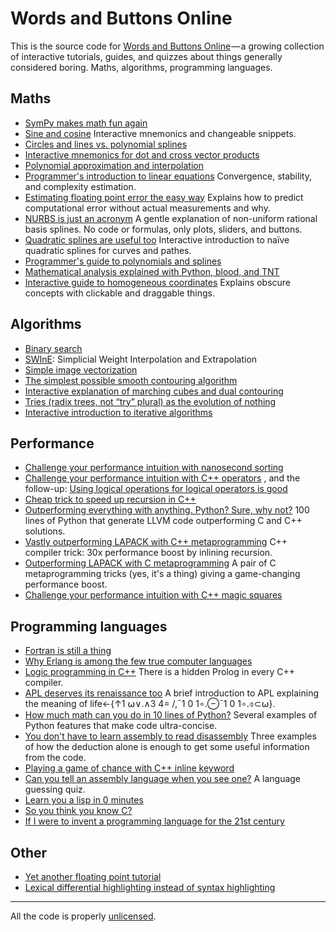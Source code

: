 # Words and Buttons Online

This is the source code for [Words and Buttons Online](https://wordsandbuttons.online/) — a growing collection of interactive tutorials, guides, and quizzes about things generally considered boring. Maths, algorithms, programming languages.

## Maths
- [SymPy makes math fun again](https://wordsandbuttons.online/sympy_makes_math_fun_again.html) 
- [Sine and cosine](https://wordsandbuttons.online/sine_and_cosine.html) Interactive mnemonics and changeable snippets.
- [Circles and lines vs. polynomial splines](https://wordsandbuttons.online/circles_and_lines_vs_polynomial_splines.html) 
- [Interactive mnemonics for dot and cross vector products](https://wordsandbuttons.online/interactive_mnemonics_for_dot_and_cross_vector_products.html) 
- [Polynomial approximation and interpolation](https://wordsandbuttons.online/polynomial_approximation_and_interpolation.html) 
- [Programmer's introduction to linear equations](https://wordsandbuttons.online/programmers_introduction_to_linear_equations.html) Convergence, stability, and complexity estimation.
- [Estimating floating point error the easy way](https://wordsandbuttons.online/estimating_floating_point_error_the_easy_way.html) Explains how to predict computational error without actual measurements and why.
- [NURBS is just an acronym](https://wordsandbuttons.online/nurbs_is_just_an_acronym.html) A gentle explanation of non-uniform rational basis splines. No code or formulas, only plots, sliders, and buttons.
- [Quadratic splines are useful too](https://wordsandbuttons.online/quadratic_splines_are_useful_too.html) Interactive introduction to naïve quadratic splines for curves and pathes.
- [Programmer's guide to&nbsp;polynomials and&nbsp;splines](https://wordsandbuttons.online/programmers_guide_to_polynomials_and_splines.html) 
- [Mathematical analysis explained with&nbsp;Python, blood, and&nbsp;TNT](https://wordsandbuttons.online/mathematical_analysis_explained_with_python_blood_and_tnt.html) 
- [Interactive guide to&nbsp;homogeneous coordinates](https://wordsandbuttons.online/interactive_guide_to_homogeneous_coordinates.html) Explains obscure concepts with clickable and draggable things.

## Algorithms
- [Binary search](https://wordsandbuttons.online/binary_search.html)
- [SWInE](https://wordsandbuttons.online/swine_simplicial_weight_interpolation_and_extrapolation.html): Simplicial Weight Interpolation and Extrapolation
- [Simple image vectorization](https://wordsandbuttons.online/simple_image_vectorization.html) 
- [The simplest possible smooth contouring algorithm](https://wordsandbuttons.online/the_simplest_possible_smooth_contouring_algorithm.html) 
- [Interactive explanation of&nbsp;marching cubes and dual contouring](https://wordsandbuttons.online/interactive_explanation_of_marching_cubes_and_dual_contouring.html) 
- [Tries (radix trees, not “try” plural) as the evolution of&nbsp;nothing](https://wordsandbuttons.online/tries_as_the_evolution_of_nothing.html) 
- [Interactive introduction to&nbsp;iterative algorithms](https://wordsandbuttons.online/interactive_introduction_to_iterative_algorithms.html) 

## Performance
- [Challenge your performance intuition with nanosecond sorting](https://wordsandbuttons.online/challenge_your_performance_intuition_with_nanosecond_sorting.html) 
- [Challenge your performance intuition with C++ operators](https://wordsandbuttons.online/challenge_your_performance_intuition_with_cpp_operators.html) , and the follow-up: [Using logical operations for logical operators is good](https://wordsandbuttons.online/using_logical_operators_for_logical_operations_is_good.html)
- [Cheap trick to speed up recursion in C++](https://wordsandbuttons.online/cheap_trick_to_speed_up_recursion_in_cpp.html) 
- [Outperforming everything with anything. Python? Sure, why&nbsp;not?](https://wordsandbuttons.online/outperforming_everything_with_anything.html) 100 lines of Python that generate LLVM code outperforming C and C++ solutions.
- [Vastly outperforming LAPACK with C++ metaprogramming](https://wordsandbuttons.online/vastly_outperforming_lapack_with_cpp_metaprogramming.html) C++ compiler trick: 30x performance boost by inlining recursion.
- [Outperforming LAPACK with C metaprogramming](https://wordsandbuttons.online/outperforming_lapack_with_c_metaprogramming.html) A pair of C metaprogramming tricks (yes, it's a thing) giving a game-changing performance boost.
- [Challenge your performance intuition with C++ magic squares](https://wordsandbuttons.online/challenge_your_performance_intuition_with_cpp_magic_squares.html) 

## Programming languages
- [Fortran is still a thing](https://wordsandbuttons.online/fortran_is_still_a_thing.html) 
- [Why Erlang is among the few true computer languages](https://wordsandbuttons.online/why_erlang_is_among_the_few_true_computer_languages.html) 
- [Logic programming in C++](https://wordsandbuttons.online/logic_programming_in_cpp.html) There is a hidden Prolog in every C++ compiler.
- [APL deserves its renaissance too](https://wordsandbuttons.online/apl_deserves_its_renaissance_too.html) A brief introduction to APL explaining the meaning of life←{↑1 ⍵∨.∧3 4= /,¯1 0 1∘.⊖¯1 0 1∘.⌽⊂⍵}.
- [How much math can you do in 10 lines of Python?](https://wordsandbuttons.online/how_much_math_can_you_do_in_10_lines_of_python.html) Several examples of Python features that make code ultra-concise.
- [You don't have to learn assembly to read disassembly](https://wordsandbuttons.online/you_dont_have_to_learn_assembly_to_read_disassembly.html) Three examples of how the deduction alone is enough to get some useful information from the code.
- [Playing a game of chance with C++ inline keyword](https://wordsandbuttons.online/playing_a_game_of_chance_with_cpp_inline_keyword.html) 
- [Can you tell an assembly language when you see one?](https://wordsandbuttons.online/can_you_tell_an_assembly_language_when_you_see_one.html) A language guessing quiz.
- [Learn you a&nbsp;lisp in&nbsp;0&nbsp;minutes](https://wordsandbuttons.online/learn_you_a_lisp_in_0_minutes.html) 
- [So&nbsp;you think you know&nbsp;C?](https://wordsandbuttons.online/so_you_think_you_know_c.html) 
- [If I were to invent a programming language for the 21st century](https://wordsandbuttons.online/if_i_were_to_invent_a_programming_language_for_the_21st_century.html) 

## Other
- [Yet another floating point tutorial](https://wordsandbuttons.online/yet_another_floating_point_tutorial.html) 
- [Lexical differential highlighting instead of syntax highlighting](https://wordsandbuttons.online/lexical_differential_highlighting_instead_of_syntax_highlighting.html) 


---

All the code is properly <a href="http://unlicense.org/">unlicensed</a>. 
